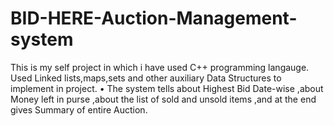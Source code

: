 # BID-HERE-Auction-Management-system
This is my self project in which i have used C++ programming langauge.
Used Linked lists,maps,sets and other auxiliary Data Structures to implement in project.
• The system tells about Highest Bid Date-wise ,about Money left in purse ,about the list of sold and unsold items ,and at the end gives Summary of entire Auction.
